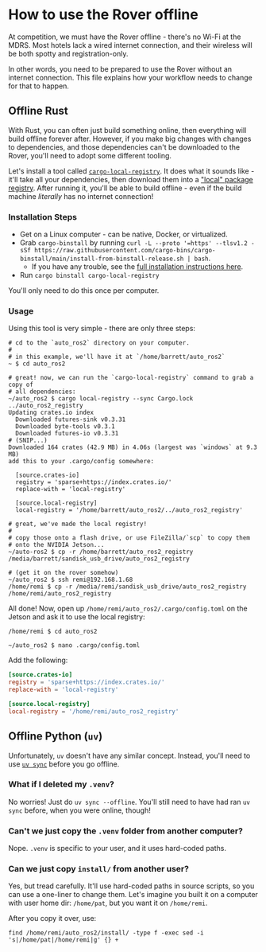 # How to use the Rover offline

At competition, we must have the Rover offline - there's no Wi-Fi at the MDRS. Most hotels lack a wired internet connection, and their wireless will be both spotty and registration-only.

In other words, you need to be prepared to use the Rover without an internet connection. This file explains how your workflow needs to change for that to happen.

## Offline Rust

With Rust, you can often just build something online, then everything will build offline forever after. However, if you make big changes with changes to dependencies, and those dependencies can't be downloaded to the Rover, you'll need to adopt some different tooling.

Let's install a tool called [`cargo-local-registry`](https://crates.io/crates/cargo-local-registry). It does what it sounds like - it'll take all your dependencies, then download them into a ["local" package registry](https://doc.rust-lang.org/cargo/reference/source-replacement.html#local-registry-sources). After running it, you'll be able to build offline - even if the build machine _literally_ has no internet connection!

### Installation Steps

- Get on a Linux computer - can be native, Docker, or virtualized.
- Grab `cargo-binstall` by running `curl -L --proto '=https' --tlsv1.2 -sSf https://raw.githubusercontent.com/cargo-bins/cargo-binstall/main/install-from-binstall-release.sh | bash`.
  - If you have any trouble, see the [full installation instructions here](https://github.com/cargo-bins/cargo-binstall#installation).
- Run `cargo binstall cargo-local-registry`

You'll only need to do this once per computer.

### Usage

Using this tool is very simple - there are only three steps:

```console
# cd to the `auto_ros2` directory on your computer.
#
# in this example, we'll have it at `/home/barrett/auto_ros2`
~ $ cd auto_ros2

# great! now, we can run the `cargo-local-registry` command to grab a copy of
# all dependencies:
~/auto_ros2 $ cargo local-registry --sync Cargo.lock ../auto_ros2_registry
Updating crates.io index
  Downloaded futures-sink v0.3.31
  Downloaded byte-tools v0.3.1
  Downloaded futures-io v0.3.31
# (SNIP...)
Downloaded 164 crates (42.9 MB) in 4.06s (largest was `windows` at 9.3 MB)
add this to your .cargo/config somewhere:

  [source.crates-io]
  registry = 'sparse+https://index.crates.io/'
  replace-with = 'local-registry'

  [source.local-registry]
  local-registry = '/home/barrett/auto_ros2/../auto_ros2_registry'

# great, we've made the local registry!
#
# copy those onto a flash drive, or use FileZilla/`scp` to copy them
# onto the NVIDIA Jetson...
~/auto-ros2 $ cp -r /home/barrett/auto_ros2_registry /media/barrett/sandisk_usb_drive/auto_ros2_registry

# (get it on the rover somehow)
~/auto_ros2 $ ssh remi@192.168.1.68
/home/remi $ cp -r /media/remi/sandisk_usb_drive/auto_ros2_registry /home/remi/auto_ros2_registry
```

All done! Now, open up `/home/remi/auto_ros2/.cargo/config.toml` on the Jetson and ask it to use the local registry:

```console
/home/remi $ cd auto_ros2

~/auto_ros2 $ nano .cargo/config.toml
```

Add the following:

```toml
[source.crates-io]
registry = 'sparse+https://index.crates.io/'
replace-with = 'local-registry'

[source.local-registry]
local-registry = '/home/remi/auto_ros2_registry'
```

## Offline Python (`uv`)

Unfortunately, `uv` doesn't have any similar concept. Instead, you'll need to use [`uv sync`](https://docs.astral.sh/uv/reference/cli/#uv-sync) before you go offline.

### What if I deleted my `.venv`?

No worries! Just do `uv sync --offline`. You'll still need to have had ran `uv sync` before, when you were online, though!

### Can't we just copy the `.venv` folder from another computer?

Nope. `.venv` is specific to your user, and it uses hard-coded paths.

### Can we just copy `install/` from another user?

Yes, but tread carefully. It'll use hard-coded paths in source scripts, so you can use a one-liner to change them. Let's imagine you built it on a computer with user home dir: `/home/pat`, but you want it on `/home/remi`.

After you copy it over, use:

`find /home/remi/auto_ros2/install/ -type f -exec sed -i 's|/home/pat|/home/remi|g' {} +`
